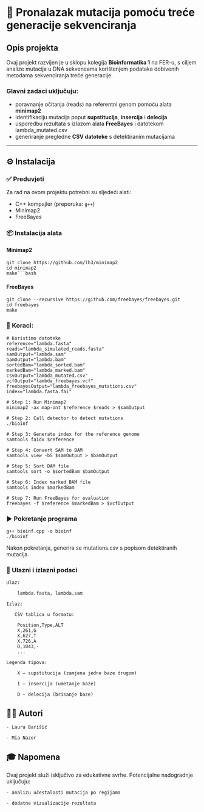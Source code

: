 # 🔬 Pronalazak mutacija pomoću treće generacije sekvenciranja

## Opis projekta

Ovaj projekt razvijen je u sklopu kolegija **Bioinformatika 1** na FER-u, s ciljem analize mutacija u DNA sekvencama korištenjem podataka dobivenih metodama sekvenciranja treće generacije.

### Glavni zadaci uključuju:

- poravnanje očitanja (reads) na referentni genom pomoću alata **minimap2**
- identifikaciju mutacija poput **supstitucija**, **insercija** i **delecija**
- usporedbu rezultata s izlazom alata **FreeBayes** i datotekom lambda_mutated.csv
- generiranje pregledne **CSV datoteke** s detektiranim mutacijama

---

## ⚙️ Instalacija

### ✅ Preduvjeti

Za rad na ovom projektu potrebni su sljedeći alati:

- C++ kompajler (preporuka: `g++`)
- Minimap2
- FreeBayes

### 📦 Instalacija alata

#### Minimap2

    git clone https://github.com/lh3/minimap2
    cd minimap2
    make```bash

#### FreeBayes

    git clone --recursive https://github.com/freebayes/freebayes.git
    cd freebayes
    make

### 👣 Koraci:
    # Koristimo datoteke
    reference="lambda.fasta"
    reads="lambda_simulated_reads.fasta"
    samOutput="lambda.sam"
    bamOutput="lambda.bam"
    sortedBam="lambda_sorted.bam"
    markedBam="lambda_marked.bam"
    csvOutput="lambda_mutated.csv"
    vcfOutput="lambda_freebayes.vcf"
    freebayesOutput="lambda_freebayes_mutations.csv"
    index="lambda.fasta.fai"
    
    # Step 1: Run Minimap2
    minimap2 -ax map-ont $reference $reads > $samOutput
    
    # Step 2: Call detector to detect mutations
    ./bioinf
    
    # Step 3: Generate index for the reference genome
    samtools faidx $reference
    
    # Step 4: Convert SAM to BAM
    samtools view -bS $samOutput > $bamOutput
    
    # Step 5: Sort BAM file
    samtools sort -o $sortedBam $bamOutput
    
    # Step 6: Index marked BAM file
    samtools index $markedBam
    
    # Step 7: Run FreeBayes for evaluation 
    freebayes -f $reference $markedBam > $vcfOutput

### ▶️ Pokretanje programa

    g++ bioinf.cpp -o bioinf
    ./bioinf

Nakon pokretanja, generira se mutations.csv s popisom detektiranih mutacija.
### 📄 Ulazni i izlazni podaci
    Ulaz:
    
        lambda.fasta, lambda.sam
    
    Izlaz:

       CSV tablica u formatu:
        
        Position,Type,ALT
        X,261,G
        X,627,T
        X,726,A
        D,1043,-
        ...

    Legenda tipova:
    
        X – supstitucija (zamjena jedne baze drugom)
    
        I – insercija (umetanje baze)
    
        D – delecija (brisanje baze)

## 👩‍🔬 Autori

    - Laura Barišić

    - Mia Nazor

## 🎓 Napomena

Ovaj projekt služi isključivo za edukativne svrhe. Potencijalne nadogradnje uključuju:

    - analizu učestalosti mutacija po regijama

    - dodatne vizualizacije rezultata


